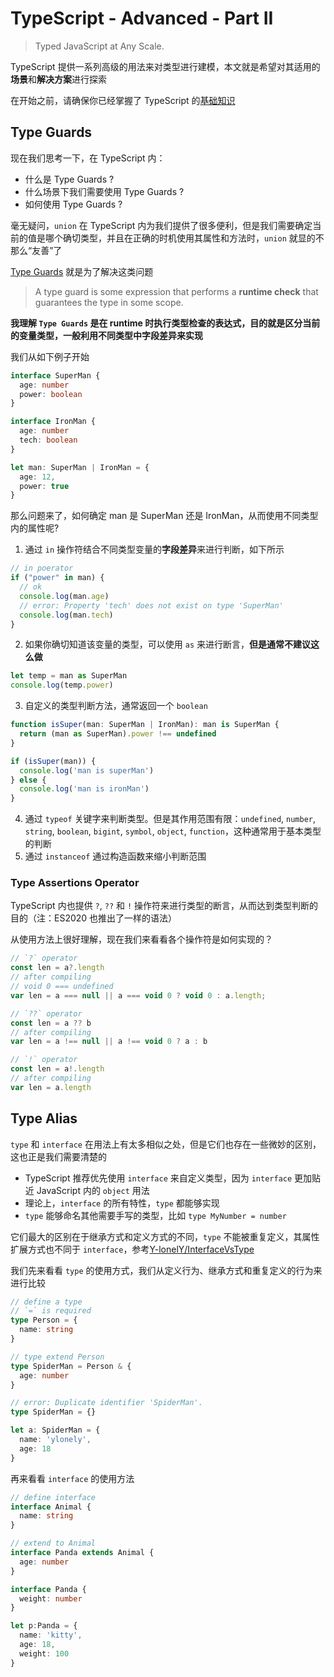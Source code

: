 # TypeScript - Advanced - Part II

> Typed JavaScript at Any Scale.

TypeScript 提供一系列高级的用法来对类型进行建模，本文就是希望对其适用的**场景**和**解决方案**进行探索

在开始之前，请确保你已经掌握了 TypeScript 的[基础知识](./index,md)



## Type Guards

现在我们思考一下，在 TypeScript 内：

- 什么是 Type Guards ?
- 什么场景下我们需要使用 Type Guards ?
- 如何使用 Type Guards ?

毫无疑问，`union` 在 TypeScript 内为我们提供了很多便利，但是我们需要确定当前的值是哪个确切类型，并且在正确的时机使用其属性和方法时，`union` 就显的不那么“友善”了

[Type Guards](https://github.com/Y-lonelY/study-typescript/tree/master/advance/typeGuards.ts) 就是为了解决这类问题

> A type guard is some expression that performs a **runtime check** that guarantees the type in some scope.

**我理解 `Type Guards` 是在 runtime 时执行类型检查的表达式，目的就是区分当前的变量类型，一般利用不同类型中字段差异来实现**

我们从如下例子开始

```typescript
interface SuperMan {
  age: number
  power: boolean
}

interface IronMan {
  age: number
  tech: boolean
}

let man: SuperMan | IronMan = {
  age: 12,
  power: true
}
```

那么问题来了，如何确定 man 是 SuperMan 还是 IronMan，从而使用不同类型内的属性呢?

1. 通过 `in` 操作符结合不同类型变量的**字段差异**来进行判断，如下所示

```typescript
// in poerator
if ("power" in man) {
  // ok
  console.log(man.age)
  // error: Property 'tech' does not exist on type 'SuperMan'
  console.log(man.tech)
}
```

2. 如果你确切知道该变量的类型，可以使用 `as` 来进行断言，**但是通常不建议这么做**

```typescript
let temp = man as SuperMan
console.log(temp.power)
```

3. 自定义的类型判断方法，通常返回一个 `boolean` 

```typescript
function isSuper(man: SuperMan | IronMan): man is SuperMan {
  return (man as SuperMan).power !== undefined
}

if (isSuper(man)) {
  console.log('man is superMan')
} else {
  console.log('man is ironMan')
}
```

4. 通过 `typeof` 关键字来判断类型。但是其作用范围有限：`undefined`, `number`, `string`, `boolean`, `bigint`, `symbol`, `object`, `function`，这种通常用于基本类型的判断
5. 通过 `instanceof` 通过构造函数来缩小判断范围



### Type Assertions Operator

TypeScript 内也提供 `?`, `??` 和 `!` 操作符来进行类型的断言，从而达到类型判断的目的（注：ES2020 也推出了一样的语法）

从使用方法上很好理解，现在我们来看看各个操作符是如何实现的？

```typescript
// `?` operator
const len = a?.length
// after compiling
// void 0 === undefined
var len = a === null || a === void 0 ? void 0 : a.length;

// `??` operator
const len = a ?? b
// after compiling
var len = a !== null || a !== void 0 ? a : b

// `!` operator
const len = a!.length
// after compiling
var len = a.length
```



## Type Alias

`type` 和 `interface` 在用法上有太多相似之处，但是它们也存在一些微妙的区别，这也正是我们需要清楚的

- TypeScript 推荐优先使用 `interface` 来自定义类型，因为 `interface` 更加贴近 JavaScript 内的 `object` 用法
- 理论上，`interface` 的所有特性，`type` 都能够实现
- `type` 能够命名其他需要手写的类型，比如 `type MyNumber = number`

它们最大的区别在于继承方式和定义方式的不同，`type` 不能被重复定义，其属性扩展方式也不同于 `interface`，参考[Y-lonelY/InterfaceVsType](https://github.com/Y-lonelY/study-typescript/blob/master/advance/interfaceVsType.ts)

我们先来看看 `type` 的使用方式，我们从定义行为、继承方式和重复定义的行为来进行比较

```typescript
// define a type
// `=` is required
type Person = {
  name: string
}

// type extend Person
type SpiderMan = Person & {
  age: number
}

// error: Duplicate identifier 'SpiderMan'.
type SpiderMan = {}

let a: SpiderMan = {
  name: 'ylonely',
  age: 18
}
```

再来看看 `interface` 的使用方法

```typescript
// define interface
interface Animal {
  name: string
}

// extend to Animal
interface Panda extends Animal {
  age: number
}

interface Panda {
  weight: number
}

let p:Panda = {
  name: 'kitty',
  age: 18,
  weight: 100
}
```


